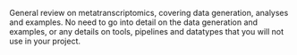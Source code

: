 General review on metatranscriptomics, covering data generation, analyses and examples.
No need to go into detail on the data generation and examples, or any details on tools, pipelines and datatypes that you will not use in your project.

